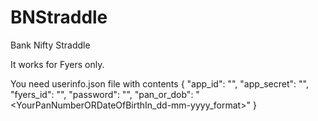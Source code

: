 # BNStraddle
Bank Nifty Straddle

It works for Fyers only.

You need userinfo.json file with contents
{
         "app_id": "<YourFyersAppID>",
         "app_secret": "<YourFyersAppSecretForAboveFyersID>",
         "fyers_id": "<YourFyersLoginID>",
         "password": "<YourPassword>",
         "pan_or_dob": "<YourPanNumberORDateOfBirthIn_dd-mm-yyyy_format>"
}
